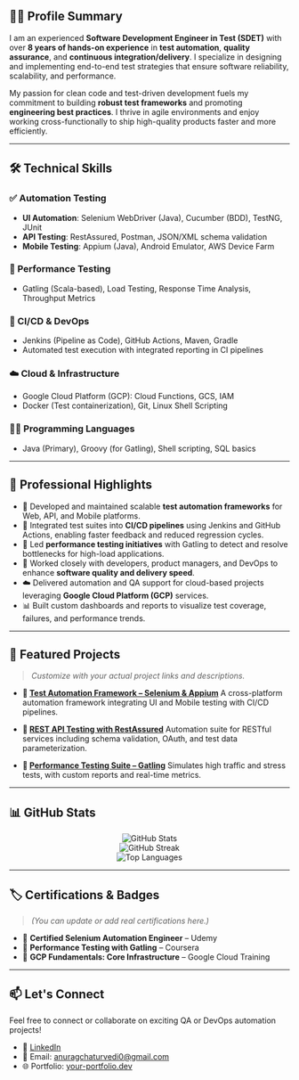 ## 👨‍💻 Profile Summary

I am an experienced **Software Development Engineer in Test (SDET)** with over **8 years of hands-on experience** in **test automation**, **quality assurance**, and **continuous integration/delivery**. I specialize in designing and implementing end-to-end test strategies that ensure software reliability, scalability, and performance.

My passion for clean code and test-driven development fuels my commitment to building **robust test frameworks** and promoting **engineering best practices**. I thrive in agile environments and enjoy working cross-functionally to ship high-quality products faster and more efficiently.

---

## 🛠️ Technical Skills

### ✅ Automation Testing

* **UI Automation**: Selenium WebDriver (Java), Cucumber (BDD), TestNG, JUnit
* **API Testing**: RestAssured, Postman, JSON/XML schema validation
* **Mobile Testing**: Appium (Java), Android Emulator, AWS Device Farm

### 🧪 Performance Testing

* Gatling (Scala-based), Load Testing, Response Time Analysis, Throughput Metrics

### 🔁 CI/CD & DevOps

* Jenkins (Pipeline as Code), GitHub Actions, Maven, Gradle
* Automated test execution with integrated reporting in CI pipelines

### ☁️ Cloud & Infrastructure

* Google Cloud Platform (GCP): Cloud Functions, GCS, IAM
* Docker (Test containerization), Git, Linux Shell Scripting

### 👨‍💻 Programming Languages

* Java (Primary), Groovy (for Gatling), Shell scripting, SQL basics

---

## 📌 Professional Highlights

* 🔧 Developed and maintained scalable **test automation frameworks** for Web, API, and Mobile platforms.
* 🔄 Integrated test suites into **CI/CD pipelines** using Jenkins and GitHub Actions, enabling faster feedback and reduced regression cycles.
* 🚀 Led **performance testing initiatives** with Gatling to detect and resolve bottlenecks for high-load applications.
* 🤝 Worked closely with developers, product managers, and DevOps to enhance **software quality and delivery speed**.
* ☁️ Delivered automation and QA support for cloud-based projects leveraging **Google Cloud Platform (GCP)** services.
* 📊 Built custom dashboards and reports to visualize test coverage, failures, and performance trends.

---

## 📂 Featured Projects

> *Customize with your actual project links and descriptions.*

* **🔗 [Test Automation Framework – Selenium & Appium](https://github.com/anurag3263/selenium-appium-framework)**
  A cross-platform automation framework integrating UI and Mobile testing with CI/CD pipelines.

* **🔗 [REST API Testing with RestAssured](https://github.com/anurag3263/restassured-api-tests)**
  Automation suite for RESTful services including schema validation, OAuth, and test data parameterization.

* **🔗 [Performance Testing Suite – Gatling](https://github.com/anurag3263/gatling-performance-tests)**
  Simulates high traffic and stress tests, with custom reports and real-time metrics.

---

## 📊 GitHub Stats

<p align="center">
  <img src="https://github-readme-stats.vercel.app/api?username=anurag3263&show_icons=true&theme=tokyonight" alt="GitHub Stats" />
  <br/>
  <img src="https://github-readme-streak-stats.herokuapp.com/?user=anurag3263&theme=tokyonight" alt="GitHub Streak" />
  <br/>
  <img src="https://github-readme-stats.vercel.app/api/top-langs/?username=anurag3263&layout=compact&theme=tokyonight" alt="Top Languages" />
</p>

---

## 🏷️ Certifications & Badges

> *(You can update or add real certifications here.)*

* 🏅 **Certified Selenium Automation Engineer** – Udemy
* 🏅 **Performance Testing with Gatling** – Coursera
* 🏅 **GCP Fundamentals: Core Infrastructure** – Google Cloud Training

---

## 📫 Let's Connect

Feel free to connect or collaborate on exciting QA or DevOps automation projects!

* 🔗 [LinkedIn](https://www.linkedin.com/in/anurag3263)
* 📧 Email: [anuragchaturvedi0@gmail.com](mailto:anuragchaturvedi0@gmail.com)
* 🌐 Portfolio: [your-portfolio.dev](https://your-portfolio.dev)
